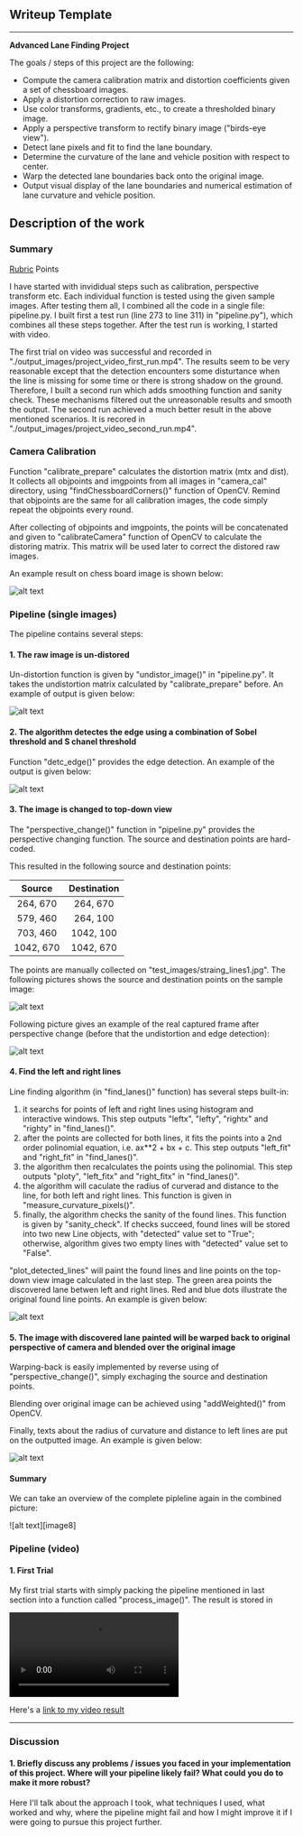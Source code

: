 ## Writeup Template

---

**Advanced Lane Finding Project**

The goals / steps of this project are the following:

* Compute the camera calibration matrix and distortion coefficients given a set of chessboard images.
* Apply a distortion correction to raw images.
* Use color transforms, gradients, etc., to create a thresholded binary image.
* Apply a perspective transform to rectify binary image ("birds-eye view").
* Detect lane pixels and fit to find the lane boundary.
* Determine the curvature of the lane and vehicle position with respect to center.
* Warp the detected lane boundaries back onto the original image.
* Output visual display of the lane boundaries and numerical estimation of lane curvature and vehicle position.

[//]: # (Image References)

[image1]: ./output_images/undistort.png "Undistorted"
[image2]: ./output_images/edge_detected.png "Edge Detected"
[image3]: ./output_images/topdown.png "Top Down View"
[image4]: ./output_images/linefit.png "Line detected and fit"
[image5]: ./output_images/blended.png "Warp back to original view and blended over"
[video1]: ./output_images/project_video_first_run.mp4 "First Run"
[video2]: ./output_images/project_video_second_run.mp4 "Second Run"

[image6]: ./output_images/undistort-example.png "Image Calibration"
[image7]: ./output_images/warp.png "Perspective Change"
[image7]: ./output_images/pipeline.png "Perspective Change"

## Description of the work

### Summary

[Rubric](https://review.udacity.com/#!/rubrics/571/view) Points

I have started with invididual steps such as calibration, perspective transform etc. Each individual function is tested using the given sample images. After testing them all, I combined all the code in a single file: pipeline.py. I built first a test run (line 273 to line 311) in "pipeline.py"), which combines all these steps together. After the test run is working, I started with video. 

The first trial on video was successful and recorded in "./output_images/project_video_first_run.mp4". The results seem to be very reasonable except that the detection encounters some disturtance when the line is missing for some time or there is strong shadow on the ground. Therefore, I built a second run which adds smoothing function and sanity check. These mechanisms filtered out the unreasonable results and smooth the output. The second run achieved a much better result in the above mentioned scenarios. It is recored in "./output_images/project_video_second_run.mp4". 


### Camera Calibration

Function "calibrate_prepare" calculates the distortion matrix (mtx and dist). It collects all objpoints and imgpoints from all images in "camera_cal" directory, using "findChessboardCorners()" function of OpenCV. Remind that objpoints are the same for all calibration images, the code simply repeat the objpoints every round. 

After collecting of objpoints and imgpoints, the points will be concatenated and given to "calibrateCamera" function of OpenCV to calculate the distoring matrix. This matrix will be used later to correct the distored raw images. 

An example result on chess board image is shown below:

![alt text][image6]

### Pipeline (single images)

The pipeline contains several steps: 


#### 1. The raw image is un-distored 

Un-distortion function is given by "undistor_image()" in "pipeline.py". It takes the undistortion matrix calculated by "calibrate_prepare" before. An example of output is given below:

![alt text][image1]

#### 2. The algorithm detectes the edge using a combination of Sobel threshold and S chanel threshold

Function "detc_edge()" provides the edge detection. An example of the output is given below: 

![alt text][image2]

#### 3. The image is changed to top-down view 

The "perspective_change()" function in "pipeline.py" provides the perspective changing function. The source and destination points are hard-coded. 

This resulted in the following source and destination points:

| Source        | Destination   | 
|:-------------:|:-------------:| 
| 264, 670      | 264, 670      | 
| 579, 460      | 264, 100      |
| 703, 460      | 1042, 100     |
| 1042, 670     | 1042, 670     |

The points are manually collected on "test_images/straing_lines1.jpg". The following pictures shows the source and destination points on the sample image: 

![alt text][image7]

Following picture gives an example of the real captured frame after perspective change (before that the undistortion and edge detection): 

![alt text][image3]


#### 4. Find the left and right lines 

Line finding algorithm (in "find_lanes()" function) has several steps built-in: 
1) it searchs for points of left and right lines using histogram and interactive windows. This step outputs "leftx", "lefty", "rightx" and "righty" in "find_lanes()". 
2) after the points are collected for both lines, it fits the points into a 2nd order polinomial equation, i.e. ax**2 + bx + c. This step outputs "left_fit" and "right_fit" in "find_lanes()". 
3) the algorithm then recalculates the points using the polinomial. This step outputs "ploty", "left_fitx" and "right_fitx" in "find_lanes()". 
4) the algorithm will caculate the radius of curverad and distance to the line, for both left and right lines. This function is given in "measure_curvature_pixels()". 
5) finally, the algorithm checks the sanity of the found lines. This function is given by "sanity_check". If checks succeed, found lines will be stored into two new Line objects, with "detected" value set to "True"; otherwise, algorithm gives two empty lines with "detected" value set to "False". 

"plot_detected_lines" will paint the found lines and line points on the top-down view image calculated in the last step. The green area points the discovered lane betwen left and right lines. Red and blue dots illustrate the original found line points. An example is given below: 

![alt text][image4]

#### 5. The image with discovered lane painted will be warped back to original perspective of camera and blended over the original image

Warping-back is easily implemented by reverse using of "perspective_change()", simply exchaging the source and destination points. 

Blending over original image can be achieved using "addWeighted()" from OpenCV.

Finally, texts about the radius of curvature and distance to left lines are put on the outputted image. An example is given below: 

![alt text][image5]

#### Summary

We can take an overview of the complete pipleline again in the combined picture: 

![alt text][image8]

### Pipeline (video)

#### 1. First Trial

My first trial starts with simply packing the pipeline mentioned in last section into a function called "process_image()". The result is stored in 

![alt text][video1]

Here's a [link to my video result](./project_video.mp4)

---

### Discussion

#### 1. Briefly discuss any problems / issues you faced in your implementation of this project.  Where will your pipeline likely fail?  What could you do to make it more robust?

Here I'll talk about the approach I took, what techniques I used, what worked and why, where the pipeline might fail and how I might improve it if I were going to pursue this project further.  
